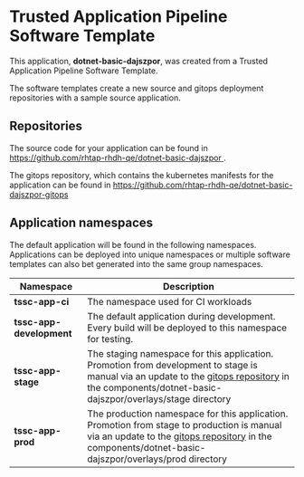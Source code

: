 # Trusted Application Pipeline Software Template

This application, **dotnet-basic-dajszpor**, was created from a Trusted Application Pipeline Software Template.

The software templates create a new source and gitops deployment repositories with a sample source application. 

## Repositories

The source code for your application can be found in [https://github.com/rhtap-rhdh-qe/dotnet-basic-dajszpor ](https://github.com/rhtap-rhdh-qe/dotnet-basic-dajszpor ).
 
The gitops repository, which contains the kubernetes manifests for the application can be found in 
[https://github.com/rhtap-rhdh-qe/dotnet-basic-dajszpor-gitops ](https://github.com/rhtap-rhdh-qe/dotnet-basic-dajszpor-gitops ) 

## Application namespaces 

The default application will be found in the following namespaces. Applications can be deployed into unique namespaces or multiple software templates can also bet generated into the same group namespaces.  

|  Namespace   |  Description   |  
| -------- | -------- |
| **tssc-app-ci** | The namespace used for CI workloads |
| **tssc-app-development** | The default application during development. Every build will be deployed to this namespace for testing. |
| **tssc-app-stage** | The staging namespace for this application. Promotion from development to stage is manual via an update to the [gitops repository](https://github.com/rhtap-rhdh-qe/dotnet-basic-dajszpor-gitops ) in the components/dotnet-basic-dajszpor/overlays/stage directory |
| **tssc-app-prod** | The production namespace for this application. Promotion from stage to production is manual via an update to the [gitops repository](https://github.com/rhtap-rhdh-qe/dotnet-basic-dajszpor-gitops ) in the components/dotnet-basic-dajszpor/overlays/prod directory |